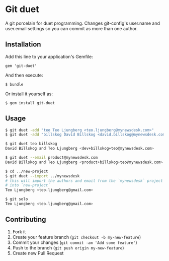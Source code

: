 # Git duet

A git porcelain for duet programming. Changes git-config's user.name and
user.email settings so you can commit as more than one author.

## Installation

Add this line to your application's Gemfile:

    gem 'git-duet'

And then execute:

    $ bundle

Or install it yourself as:

    $ gem install git-duet

## Usage

```bash
$ git duet -add "teo Teo Ljungberg <teo.ljungberg@mynewsdesk.com>"
$ git duet -add "billskog David Billskog <david.billskog@mynewsdesk.com>"
```

```bash
$ git duet teo billskog
David Billskog and Teo Ljungberg <dev+billskog+teo@mynewsdesk.com>
```

```bash
$ git duet --email product@mynewsdesk.com
David Billskog and Teo Ljungberg <product+billskog+teo@mynewsdesk.com>
```

```bash
$ cd ../new-project
$ git duet --import ../mynewsdesk
# this will import the authors and email from the `mynewsdesk` project
# into `new-project`
Teo Ljungberg <teo.ljungberg@gmail.com>
```

```bash
$ git solo
Teo Ljungberg <teo.ljungberg@gmail.com>
```

## Contributing

1. Fork it
2. Create your feature branch (`git checkout -b my-new-feature`)
3. Commit your changes (`git commit -am 'Add some feature'`)
4. Push to the branch (`git push origin my-new-feature`)
5. Create new Pull Request

